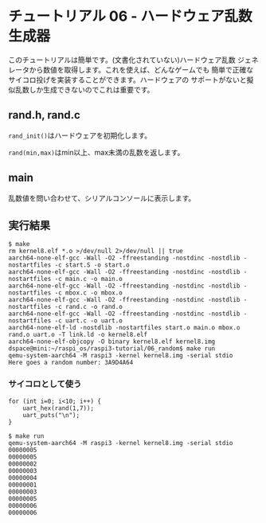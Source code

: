 # チュートリアル 06 - ハードウェア乱数生成器

このチュートリアルは簡単です。(文書化されていない)ハードウェア乱数
ジェネレータから数値を取得します。これを使えば、どんなゲームでも
簡単で正確なサイコロ投げを実装することができます。ハードウェアの
サポートがないと擬似乱数しか生成できないのでこれは重要です。

## rand.h, rand.c

`rand_init()`はハードウェアを初期化します。

`rand(min,max)`はmin以上、max未満の乱数を返します。

## main

乱数値を問い合わせて、シリアルコンソールに表示します。

## 実行結果

```
$ make
rm kernel8.elf *.o >/dev/null 2>/dev/null || true
aarch64-none-elf-gcc -Wall -O2 -ffreestanding -nostdinc -nostdlib -nostartfiles -c start.S -o start.o
aarch64-none-elf-gcc -Wall -O2 -ffreestanding -nostdinc -nostdlib -nostartfiles -c main.c -o main.o
aarch64-none-elf-gcc -Wall -O2 -ffreestanding -nostdinc -nostdlib -nostartfiles -c mbox.c -o mbox.o
aarch64-none-elf-gcc -Wall -O2 -ffreestanding -nostdinc -nostdlib -nostartfiles -c rand.c -o rand.o
aarch64-none-elf-gcc -Wall -O2 -ffreestanding -nostdinc -nostdlib -nostartfiles -c uart.c -o uart.o
aarch64-none-elf-ld -nostdlib -nostartfiles start.o main.o mbox.o rand.o uart.o -T link.ld -o kernel8.elf
aarch64-none-elf-objcopy -O binary kernel8.elf kernel8.img
dspace@mini:~/raspi_os/raspi3-tutorial/06_random$ make run
qemu-system-aarch64 -M raspi3 -kernel kernel8.img -serial stdio
Here goes a random number: 3A9D4A64
```

### サイコロとして使う

```
for (int i=0; i<10; i++) {
    uart_hex(rand(1,7));
    uart_puts("\n");
}

$ make run
qemu-system-aarch64 -M raspi3 -kernel kernel8.img -serial stdio
00000005
00000005
00000002
00000003
00000004
00000001
00000003
00000005
00000006
00000006
```

